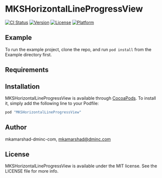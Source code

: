 # MKSHorizontalLineProgressView

[![CI Status](http://img.shields.io/travis/mkamarshad-dminc-com/MKSHorizontalLineProgressView.svg?style=flat)](https://travis-ci.org/mkamarshad-dminc-com/MKSHorizontalLineProgressView)
[![Version](https://img.shields.io/cocoapods/v/MKSHorizontalLineProgressView.svg?style=flat)](http://cocoapods.org/pods/MKSHorizontalLineProgressView)
[![License](https://img.shields.io/cocoapods/l/MKSHorizontalLineProgressView.svg?style=flat)](http://cocoapods.org/pods/MKSHorizontalLineProgressView)
[![Platform](https://img.shields.io/cocoapods/p/MKSHorizontalLineProgressView.svg?style=flat)](http://cocoapods.org/pods/MKSHorizontalLineProgressView)

## Example

To run the example project, clone the repo, and run `pod install` from the Example directory first.

## Requirements

## Installation

MKSHorizontalLineProgressView is available through [CocoaPods](http://cocoapods.org). To install
it, simply add the following line to your Podfile:

```ruby
pod "MKSHorizontalLineProgressView"
```

## Author

mkamarshad-dminc-com, mkamarshad@dminc.com

## License

MKSHorizontalLineProgressView is available under the MIT license. See the LICENSE file for more info.
